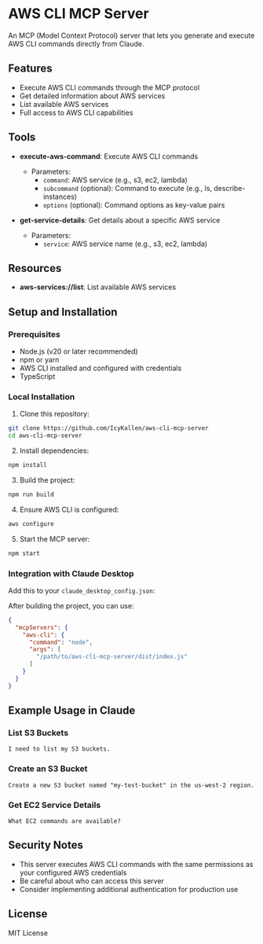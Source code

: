 # AWS CLI MCP Server

An MCP (Model Context Protocol) server that lets you generate and execute AWS CLI commands directly from Claude.

## Features

- Execute AWS CLI commands through the MCP protocol
- Get detailed information about AWS services
- List available AWS services
- Full access to AWS CLI capabilities

## Tools

- **execute-aws-command**: Execute AWS CLI commands
  - Parameters:
    - `command`: AWS service (e.g., s3, ec2, lambda)
    - `subcommand` (optional): Command to execute (e.g., ls, describe-instances)
    - `options` (optional): Command options as key-value pairs

- **get-service-details**: Get details about a specific AWS service
  - Parameters:
    - `service`: AWS service name (e.g., s3, ec2, lambda)

## Resources

- **aws-services://list**: List available AWS services

## Setup and Installation

### Prerequisites

- Node.js (v20 or later recommended)
- npm or yarn
- AWS CLI installed and configured with credentials
- TypeScript

### Local Installation

1. Clone this repository:
```bash
git clone https://github.com/IcyKallen/aws-cli-mcp-server
cd aws-cli-mcp-server
```

2. Install dependencies:
```bash
npm install
```

3. Build the project:
```bash
npm run build
```

4. Ensure AWS CLI is configured:
```bash
aws configure
```

5. Start the MCP server:
```bash
npm start
```

### Integration with Claude Desktop

Add this to your `claude_desktop_config.json`:

After building the project, you can use:

```json
{
  "mcpServers": {
    "aws-cli": {
      "command": "node",
      "args": [
        "/path/to/aws-cli-mcp-server/dist/index.js"
      ]
    }
  }
}
```

## Example Usage in Claude

### List S3 Buckets
```
I need to list my S3 buckets.
```

### Create an S3 Bucket
```
Create a new S3 bucket named "my-test-bucket" in the us-west-2 region.
```

### Get EC2 Service Details
```
What EC2 commands are available?
```

## Security Notes

- This server executes AWS CLI commands with the same permissions as your configured AWS credentials
- Be careful about who can access this server
- Consider implementing additional authentication for production use

## License

MIT License
